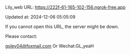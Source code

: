 Lily_web URL: https://222f-61-165-102-156.ngrok-free.app

Updated at: 2024-12-06 05:05:09

If you cannot open this URL, the server might be down.

Please contact: 

goley04@foxmail.com Or Wechat:GL_yeaH